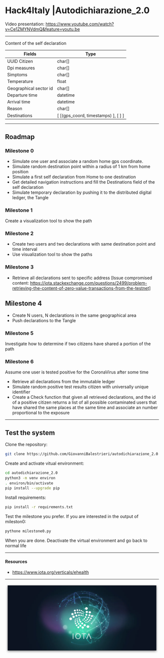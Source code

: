 # Hack4Italy |Autodichiarazione_2.0

Video presentation: https://www.youtube.com/watch?v=Ce1ZMYNVdmQ&feature=youtu.be

---

Content of the self declaration 

Fields | Type
--- | --- 
UUID Citizen | char[] 
Dpi measures | char[]
Simptoms | char[]
Temperature | float
Geographical sector id | char[] 
Departure time | datetime
Arrival time | datetime
Reason  | char[] 
Destinations | [ [(gps_coord, timestamps) ], [ ] ]

---

## Roadmap

### Milestone 0

- Simulate one user and associate a random home gps coordinate.
- Simulate random destination point within a radius of 1 km from home position
- Simulate a first self declaration from Home to one destination
- Get detailed navigation instructions and fill the Destinations field of the self declaration
- Simulate temporary declaration by pushing it to the distributed digital ledger, the Tangle

### Milestone 1

 Create a visualization tool to show the path

### Milestone 2

- Create two users and two declarations with same destination point and time interval
- Use visualization tool to show the paths

### Milestone 3
 
- Retrieve all declarations sent to specific address
 [Issue compromised content: https://iota.stackexchange.com/questions/2499/problem-retrieving-the-content-of-zero-value-transactions-from-the-testnet]

## Milestone 4

- Create N users, N declarations in the same geographical area
- Push declarations to the Tangle

### Milestone 5 

Investigate how to determine if two citizens have shared a portion of the path

### Milestone 6

Assume one user is tested positive for the CoronaVirus after some time

- Retrieve all declarations from the immutable ledger
- Simulate random positive test results citizen with universally unique identifier
- Create a Check function that given all retrieved declarations, and the id of a positive citizen returns a list of all possible contaminated users that have shared the same places at the same time and associate an number proportional to the exposure 

---

## Test the system

Clone the repository:

```bash
git clone https://github.com/GiovanniBalestrieri/autodichiarazione_2.0.git
```

Create and activate vitual environment:
```bash
cd autodichiarazione_2.0
python3 -m venv environ
. environ/bin/activate
pip install --upgrade pip
```
Install requirements:
```bash
pip install -r requirements.txt
```

Test the milestone you prefer. If you are interested in the output of mileston0:

```bash
pythone milestone0.py
```

When you are done. Deactivate the virtual environment and go back to normal life

--- 

#### Resources

- https://www.iota.org/verticals/ehealth

---

![Powered by IOTA](resources/iota-1.png?raw=true "Powered by IOTA")
